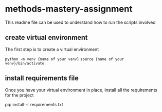 # methods-mastery-assignment
This readme file can be used to understand how to run the scripts involved

## create virtual environment
The first step is to create a virtual environment

`python -m venv {name of your venv}`
`source {name of your venv}/bin/activate`

## install requirements file
Once you have your virtual environment in place, install all the requirements for the project

pip install -r requirements.txt
